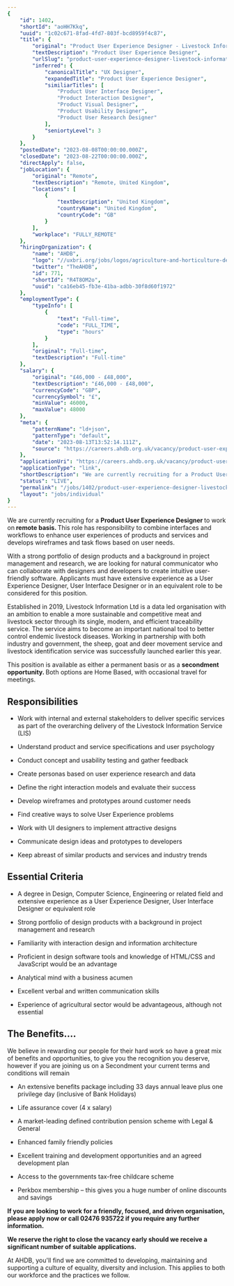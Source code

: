 ```yaml
---
{
	"id": 1402,
	"shortId": "aoHH7Kkq",
	"uuid": "1c02c671-8fad-4fd7-803f-bcd8959f4c87",
	"title": {
		"original": "Product User Experience Designer - Livestock Information Ltd",
		"textDescription": "Product User Experience Designer",
		"urlSlug": "product-user-experience-designer-livestock-information-ltd",
		"inferred": {
			"canonicalTitle": "UX Designer",
			"expandedTitle": "Product User Experience Designer",
			"similiarTitles": [
				"Product User Interface Designer",
				"Product Interaction Designer",
				"Product Visual Designer",
				"Product Usability Designer",
				"Product User Research Designer"
			],
			"seniortyLevel": 3
		}
	},
	"postedDate": "2023-08-08T00:00:00.000Z",
	"closedDate": "2023-08-22T00:00:00.000Z",
	"directApply": false,
	"jobLocation": {
		"original": "Remote",
		"textDescription": "Remote, United Kingdom",
		"locations": [
			{
				"textDescription": "United Kingdom",
				"countryName": "United Kingdom",
				"countryCode": "GB"
			}
		],
		"workplace": "FULLY_REMOTE"
	},
	"hiringOrganization": {
		"name": "AHDB",
		"logo": "//uxbri.org/jobs/logos/agriculture-and-horticulture-development-board-ahdb-logo-vector.svg",
		"twitter": "TheAHDB",
		"id": 771,
		"shortId": "R4T8OM2o",
		"uuid": "ca16eb45-fb3e-41ba-adbb-30f8d60f1972"
	},
	"employmentType": {
		"typeInfo": [
			{
				"text": "Full-time",
				"code": "FULL_TIME",
				"type": "hours"
			}
		],
		"original": "Full-time",
		"textDescription": "Full-time"
	},
	"salary": {
		"original": "£46,000 - £48,000",
		"textDescription": "£46,000 - £48,000",
		"currencyCode": "GBP",
		"currencySymbol": "£",
		"minValue": 46000,
		"maxValue": 48000
	},
	"meta": {
		"patternName": "ld+json",
		"patternType": "default",
		"date": "2023-08-13T13:52:14.111Z",
		"source": "https://careers.ahdb.org.uk/vacancy/product-user-experience-designer---livestock-information-ltd-523616.html#hs_show_apply_popup=true"
	},
	"applicationUri": "https://careers.ahdb.org.uk/vacancy/product-user-experience-designer---livestock-information-ltd-523616.html#hs_show_apply_popup=true",
	"applicationType": "link",
	"shortDescription": "We are currently recruiting for a Product User Experience Designer to work on remote basis. This role has responsibility to combine interfaces and workflows to enhance user experiences of",
	"status": "LIVE",
	"permalink": "/jobs/1402/product-user-experience-designer-livestock-information-ltd",
	"layout": "jobs/individual"
}
---
```

<p>We are currently recruiting for a <strong>Product User Experience Designer </strong>to work on<strong> remote basis. </strong>This role has responsibility to combine interfaces and workflows to enhance user experiences of products and services and develops wireframes and task flows based on user needs.</p><p>With a strong portfolio of design products and a background in project management and research, we are looking for natural communicator who can collaborate with designers and developers to create intuitive user-friendly software. Applicants must have extensive experience as a User Experience Designer, User Interface Designer or in an equivalent role to be considered for this position.</p><p>Established in 2019, Livestock Information Ltd is a data led organisation with an ambition to enable a more sustainable and competitive meat and livestock sector through its single, modern, and efficient traceability service. The service aims to become an important national tool to better control endemic livestock diseases. Working in partnership with both industry and government, the sheep, goat and deer movement service and livestock identification service was successfully launched earlier this year.</p><p>This position is available as either a permanent basis or as a <strong>secondment opportunity. </strong>Both options are Home Based, with occasional travel for meetings.</p><h2>Responsibilities</h2><ul><li><p>Work with internal and external stakeholders to deliver specific services as part of the overarching delivery of the Livestock Information Service (LIS)</p></li><li><p>Understand product and service specifications and user psychology</p></li><li><p>Conduct concept and usability testing and gather feedback</p></li><li><p>Create personas based on user experience research and data</p></li><li><p>Define the right interaction models and evaluate their success</p></li><li><p>Develop wireframes and prototypes around customer needs</p></li><li><p>Find creative ways to solve User Experience problems</p></li><li><p>Work with UI designers to implement attractive designs</p></li><li><p>Communicate design ideas and prototypes to developers</p></li><li><p>Keep abreast of similar products and services and industry trends</p></li></ul><h2>Essential Criteria</h2><ul><li><p>A degree in Design, Computer Science, Engineering or related field and extensive experience as a User Experience Designer, User Interface Designer or equivalent role</p></li><li><p>Strong portfolio of design products with a background in project management and research</p></li><li><p>Familiarity with interaction design and information architecture</p></li><li><p>Proficient in design software tools and knowledge of HTML/CSS and JavaScript would be an advantage</p></li><li><p>Analytical mind with a business acumen</p></li><li><p>Excellent verbal and written communication skills</p></li><li><p>Experience of agricultural sector would be advantageous, although not essential</p></li></ul><h2>The Benefits….</h2><p>We believe in rewarding our people for their hard work so have a great mix of benefits and opportunities, to give you the recognition you deserve, however if you are joining us on a Secondment your current terms and conditions will remain</p><ul><li><p>An&nbsp;extensive benefits package including 33 days annual leave plus&nbsp;one privilege day (inclusive of Bank Holidays)</p></li><li><p>Life assurance cover (4 x salary)</p></li><li><p>A market-leading defined contribution pension scheme with Legal &amp; General</p></li><li><p>Enhanced family friendly policies</p></li><li><p>Excellent training and development opportunities and an agreed development plan</p></li><li><p>Access to the governments tax-free childcare scheme</p></li><li><p>Perkbox membership&nbsp;– this gives&nbsp;you a huge number of online discounts and savings</p></li></ul><p><strong>If you are looking to work for a friendly, focused, and driven organisation, please apply now or call 02476 935722 if you require any further information.</strong></p><p><strong>We reserve the right to close the vacancy early should we receive a significant number of suitable applications.</strong></p><p>At AHDB, you'll find we are committed to developing, maintaining and supporting a culture of equality, diversity and inclusion. This applies to both our workforce and the practices we follow.</p>
